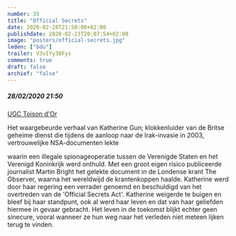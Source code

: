 ```yaml
---
number: 35
title: "Official Secrets"
date: 2020-02-28T21:50:00+02:00
publishdate: 2020-02-23T20:07:54+02:00
image: "posters/official-secrets.jpg"
leden: ["bdu"]
trailer: V3vIYy38Fys
comments: true
draft: false
archief: "false"
---
```


##### 28/02/2020 21:50

[UGC Toison d'Or](https://www.ugc.be/film.html?id=7325)

Het waargebeurde verhaal van Katherine Gun; klokkenluider van de Britse geheime
dienst die tijdens de aanloop naar de Irak-invasie in 2003, vertrouwelijke
NSA-documenten lekte
<!--more-->
waarin een illegale spionageoperatie tussen de Verenigde
Staten en het Verenigd Koninkrijk werd onthuld. Met een groot eigen risico
publiceerde journalist Martin Bright het gelekte document in de Londense krant
The Observer, waarna het wereldwijd de krantenkoppen haalde. Katherine werd door
haar regering een verrader genoemd en beschuldigd van het overtreden van de
'Official Secrets Act'. Katherine weigerde te buigen en bleef bij haar
standpunt, ook al werd haar leven en dat van haar geliefden hiermee in gevaar gebracht.
Het leven in de toekomst blijkt echter geen sinecure, vooral wanneer ze hun
weg naar het verleden niet meteen lijken terug te vinden.
